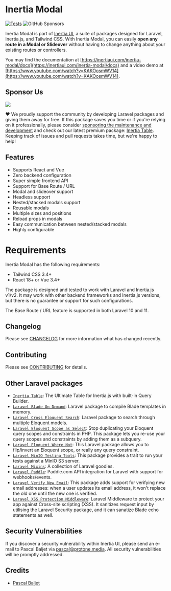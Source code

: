 # Inertia Modal

[![Tests](https://github.com/inertiaui/modal/actions/workflows/tests.yml/badge.svg)](https://github.com/inertiaui/modal/actions/workflows/tests.yml)
![GitHub Sponsors](https://img.shields.io/github/sponsors/pascalbaljet)

Inertia Modal is part of [Inertia UI](https://inertiaui.com), a suite of packages designed for Laravel, Inertia.js, and Tailwind CSS. With Inertia Modal, you can easily **open any route in a Modal or Slideover** without having to change anything about your existing routes or controllers.

You may find the documentation at [https://inertiaui.com/inertia-modal/docs](https://inertiaui.com/inertia-modal/docs) and a video demo at [https://www.youtube.com/watch?v=KAKOosmWV14](https://www.youtube.com/watch?v=KAKOosmWV14).

## Sponsor Us

[<img src="https://inertiaui.com/visit-card.jpg" />](https://inertiaui.com/inertia-table?utm_source=github&utm_campaign=inertia-modal)

❤️ We proudly support the community by developing Laravel packages and giving them away for free. If this package saves you time or if you're relying on it professionally, please consider [sponsoring the maintenance and development](https://github.com/sponsors/pascalbaljet) and check out our latest premium package: [Inertia Table](https://inertiaui.com/inertia-table?utm_source=github&utm_campaign=inertia-modal). Keeping track of issues and pull requests takes time, but we're happy to help!

## Features

- Supports React and Vue
- Zero backend configuration
- Super simple frontend API
- Support for Base Route / URL
- Modal and slideover support
- Headless support
- Nested/stacked modals support
- Reusable modals
- Multiple sizes and positions
- Reload props in modals
- Easy communication between nested/stacked modals
- Highly configurable

# Requirements

Inertia Modal has the following requirements:

- Tailwind CSS 3.4+
- React 18+ or Vue 3.4+

The package is designed and tested to work with Laravel and Inertia.js v1/v2. It may work with other backend frameworks and Inertia.js versions, but there is no guarantee or support for such configurations.

The Base Route / URL feature is supported in both Laravel 10 and 11.

## Changelog

Please see [CHANGELOG](CHANGELOG.md) for more information what has changed recently.

## Contributing

Please see [CONTRIBUTING](CONTRIBUTING.md) for details.

## Other Laravel packages

- [`Inertia Table`](https://inertiaui.com/inertia-table?utm_source=github&utm_campaign=laravel-splade): The Ultimate Table for Inertia.js with built-in Query Builder.
- [`Laravel Blade On Demand`](https://github.com/protonemedia/laravel-blade-on-demand): Laravel package to compile Blade templates in memory.
- [`Laravel Cross Eloquent Search`](https://github.com/protonemedia/laravel-cross-eloquent-search): Laravel package to search through multiple Eloquent models.
- [`Laravel Eloquent Scope as Select`](https://github.com/protonemedia/laravel-eloquent-scope-as-select): Stop duplicating your Eloquent query scopes and constraints in PHP. This package lets you re-use your query scopes and constraints by adding them as a subquery.
- [`Laravel Eloquent Where Not`](https://github.com/protonemedia/laravel-eloquent-where-not): This Laravel package allows you to flip/invert an Eloquent scope, or really any query constraint.
- [`Laravel MinIO Testing Tools`](https://github.com/protonemedia/laravel-minio-testing-tools): This package provides a trait to run your tests against a MinIO S3 server.
- [`Laravel Mixins`](https://github.com/protonemedia/laravel-mixins): A collection of Laravel goodies.
- [`Laravel Paddle`](https://github.com/protonemedia/laravel-paddle): Paddle.com API integration for Laravel with support for webhooks/events.
- [`Laravel Verify New Email`](https://github.com/protonemedia/laravel-verify-new-email): This package adds support for verifying new email addresses: when a user updates its email address, it won't replace the old one until the new one is verified.
- [`Laravel XSS Protection Middleware`](https://github.com/protonemedia/laravel-xss-protection): Laravel Middleware to protect your app against Cross-site scripting (XSS). It sanitizes request input by utilising the Laravel Security package, and it can sanatize Blade echo statements as well.

## Security Vulnerabilities

If you discover a security vulnerability within Inertia UI, please send an e-mail to Pascal Baljet via [pascal@protone.media](mailto:pascal@protone.media). All security vulnerabilities will be promptly addressed.

## Credits

- [Pascal Baljet](https://github.com/protonemedia)

